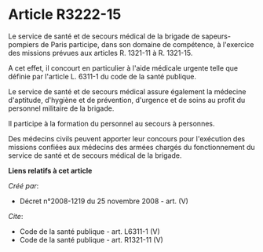 # Article R3222-15

Le service de santé et de secours médical de la brigade de sapeurs-pompiers de Paris participe, dans son domaine de
compétence, à l'exercice des missions prévues aux articles R. 1321-11 à R. 1321-15.

A cet effet, il concourt en particulier à l'aide médicale urgente telle que définie par l'article L. 6311-1 du code de la
santé publique. 

Le service de santé et de secours médical assure également la médecine d'aptitude, d'hygiène et de prévention, d'urgence et
de soins au profit du personnel militaire de la brigade. 

Il participe à la formation du personnel au secours à personnes. 

Des médecins civils peuvent apporter leur concours pour l'exécution des missions confiées aux médecins des armées chargés du
fonctionnement du service de santé et de secours médical de la brigade.

**Liens relatifs à cet article**

_Créé par_:

  - Décret n°2008-1219 du 25 novembre 2008 - art. (V)

_Cite_:

  - Code de la santé publique - art. L6311-1 (V)
  - Code de la santé publique - art. R1321-11 (V)
